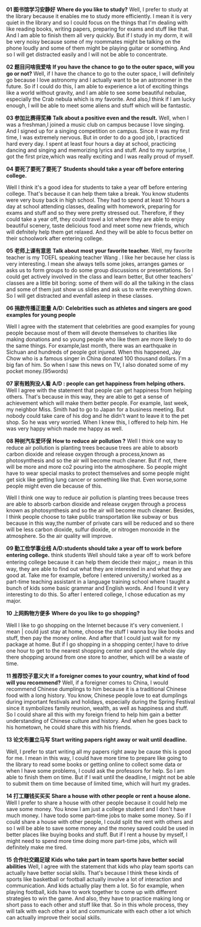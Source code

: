 **01 图书馆学习安静好**
**Where do you like to study?**
Well, l prefer to study at the library because it enables me to study more efficiently. l mean it is very quiet in the library and so l could focus on the things that I'm dealing with like reading books, writing papers, preparing for exams and stuff like that. And l am able to finish them all very quickly. But if l study in my dorm, it will be very noisy because some of my roommates might be talking on the phone loudly and some of them might be playing guitar or something. And so l will get distracted easily and l will not be able to concentrate.

**02 题目问啥我爱啥**
**If you have the chance to go to the outer space, will you go or not?**
Well, if I have the chance to go to the outer space, l will definitely go because l love astronomy and l actually want to be an astronomer in the future. So if I could do this, I am able to experience a lot of exciting things like a world without gravity, and l am able to see some beautiful nebulae, especially the Crab nebula which is my favorite. And also,l think if l am lucky enough, l will be able to meet some aliens and stuff which will be fantastic.

**03 参加比赛得奖棒**
**Talk about a positive even and the result.**
Well, when l was a freshman,l joined a music club on campus because l love singing. And l signed up for a singing competition on campus. Since it was my first time, l was extremely nervous. But in order to do a good job, l practiced hard every day. l spent at least four hours a day at school, practicing dancing and singing and memorizing lyrics and stuff. And to my surprise, l got the first prize,which was really exciting and l was really proud of myself.

**04 要死了要死了要死了**
**Students should take a year off before entering college.**

Well l think it's a good idea for students to take a year off before entering college. That's because it can help them take a break. You know students were very busy back in high school. They had to spend at least 10 hours a day at school attending classes, dealing with homework, preparing for exams and stuff and so they were pretty stressed out. Therefore, if they could take a year off, they could travel a lot where they are able to enjoy beautiful scenery, taste delicious food and meet some new friends, which will defnitely help them get relaxed. And they will be able to focus better on their schoolwork after entering college.

**05 老师上课有意思**
**Talk about most your favorite teacher.**
Well, my favorite teacher is my TOEFL speaking teacher Wang . l like her because her class is very interesting. l mean she always tells some jokes, arranges games or asks us to form groups to do some group discussions or presentations. So l could get actively involved in the class and learn better, But other teachers' classes are a little bit boring: some of them will do all the talking in the class and some of them just show us slides and ask us to write everything down. So l will get distracted and evenfall asleep in these classes.

**06 捐款传播正能量**
**A/D: Celebrities such as athletes and singers are good examples for young people**

Well l agree with the statement that celebrities are good examples for young people because most of them will devote themselves to charities like making donations and so young people who like them are more likely to do the same things. For example,last month, there was an earthquake in Sichuan and hundreds of people got injured. When this happened, Jay Chow who is a famous singer in China donated 100 thousand dollars. I'm a big fan of him. So when l saw this news on TV, l also donated some of my pocket money.(95words)

**07 家有贱狗没人看**
**A/D : people can get happiness from helping others.**
Well l agree with the statement that people can get happiness from helping others. That's because in this way, they are able to get a sense of achievement which will make them better people. For example, last week, my neighbor Miss. Smith had to go to Japan for a business meeting. But nobody could take care of his dog and he didn't want to leave it to the pet shop. So he was very worried. When l knew this, l offered to help him. He was very happy which made me happy as well.

**08 种树汽车爱环保**
**How to reduce air pollution ?**
Well l think one way to reduce air pollution is planting trees because trees are able to absorb carbon dioxide and release oxygen through a process,known as photosynthesis and so the air will become much cleaner. But if not, there will be more and more co2 pouring into the atmosphere. So people might have to wear special masks to protect themselves and some people might get sick like getting lung cancer or something like that. Even worse,some people might even die because of this.

Well l think one way to reduce air pollution is planting trees because trees are able to absorb carbon dioxide and release oxygen through a process known as photosynthesis and so the air will become much cleaner. Besides, l think people choose to take public transportation like subway or bus because in this way,the number of private cars will be reduced and so there will be less carbon dioxide, sulfur dioxide, or nitrogen monoxide in the atmosphere. So the air quality will improve.

**09 勤工俭学事业线**
**A/D:students should take a year off to work before entering college.**
think students Well should take a year off to work before entering college because it can help them decide their major,」mean in this way, they are able to find out what they are interested in and what they are good at. Take me for example, before l entered university,l worked as a part-time teaching assistant in a language training school where l taught a bunch of kids some basic grammar and English words. And l found it very interesting to do this. So after l entered college, l chose education as my major.

**10 上网购物方便多**
**Where do you like to go shopping?**

Well l like to go shopping on the Internet because it's very convenient. l mean | could just stay at home, choose the stuff l wanna buy like books and stuff, then pay the money online. And after that l could just wait for my package at home. But if l go shopping in a shopping center,l have to drive one hour to get to the nearest shopping center and spend the whole day there shopping around from one store to another, which will be a waste of time.

**11 推荐饺子意义大**
**If a foreigner comes to your country, what kind of food will you recommend?**
Well, if a foreigner comes to China, l would recommend Chinese dumplings to him because it is a traditional Chinese food with a long history. You know, Chinese people love to eat dumplings during important festivals and holidays, especially during the Spring Festival since it symbolizes family reunion, wealth, as well as happiness and stuff. So l could share all this with my foreign friend to help him gain a better understanding of Chinese culture and history. And when he goes back to his hometown, he could share this with his friends.

**13 论文布置立马写**
**Start writing papers right away or wait until deadline.**

Well, l prefer to start writing all my papers right away be cause this is good for me. l mean in this way, l could have more time to prepare like going to the library to read some books or getting online to collect some data or when l have some problems, l could ask the professors for help. So l am able to finish them on time. But if l wait until the deadline, l might not be able to submit them on time because of limited time, which will hurt my grades.

**14 打工赚钱买买买**
**Share a house with other people or rent a house alone.**
Well l prefer to share a house with other people because it could help me save some money. You know l am just a college student and l don't have much money. l have todo some part-time jobs to make some money. So if l could share a house with other people, l could split the rent with others and so l will be able to save some money and the money saved could be used in better places like buying books and stuff. But if l rent a house by myself, l might need to spend more time doing more part-time jobs, which will definitely make me tired.

**15 合作社交踢足球**
**Kids who take part in team sports have better social abilities**
Well, l agree with the statement that kids who play team sports can actually have better social skills. That's because l think these kinds of sports like basketball or football actually involve a lot of interaction and communication. And kids actually play them a lot. So for example, when playing football, kids have to work together to come up with different strategies to win the game. And also, they have to practice making long or short pass to each other and stuff like that. So in this whole process, they will talk with each other a lot and communicate with each other a lot which can actually improve their social skills.